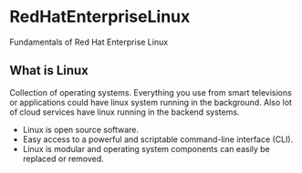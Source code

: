 # RedHatEnterpriseLinux
Fundamentals of Red Hat Enterprise Linux

## What is Linux

Collection of operating systems. Everything you use from smart televisions or applications could have linux system running in the background. Also lot of cloud services have linux running in the backend systems.

* Linux is open source software.
* Easy access to a powerful and scriptable command-line interface (CLI).
* Linux is modular and operating system components can easily be replaced or removed.
